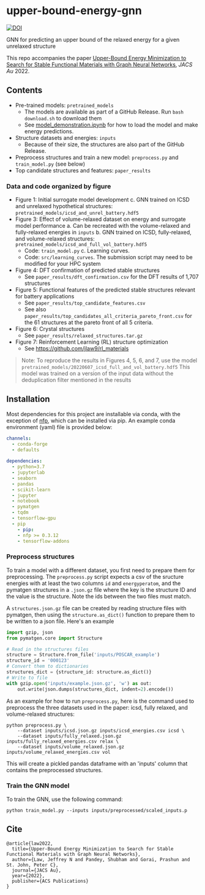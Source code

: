 # upper-bound-energy-gnn

[![DOI](https://zenodo.org/badge/DOI/10.5281/zenodo.7089031.svg)](https://doi.org/10.5281/zenodo.7089031)

GNN for predicting an upper bound of the relaxed energy for a given unrelaxed structure

This repo accompanies the paper [Upper-Bound Energy Minimization to Search for Stable Functional Materials with Graph Neural Networks](https://doi.org/10.1021/jacsau.2c00540), _JACS Au_ 2022.

## Contents
- Pre-trained models: `pretrained_models`
  - The models are available as part of a GitHub Release. Run `bash download.sh` to download them
  - See [model_demonstration.ipynb](https://github.com/jlaw9/upper-bound-energy-gnn/blob/main/model_demonstration.ipynb) for how to load the model and make energy predictions.
- Structure datasets and energies: `inputs`
  - Because of their size, the structures are also part of the GitHub Release.
- Preprocess structures and train a new model: `preprocess.py` and `train_model.py` (see below)
- Top candidate structures and features: `paper_results`

### Data and code organized by figure
- Figure 1: Initial surrogate model development
  c. GNN trained on ICSD and unrelaxed hypothetical structures: `pretrained_models/icsd_and_unrel_battery.hdf5`
- Figure 3: Effect of volume-relaxed dataset on energy and surrogate model performance
  a. Can be recreated with the volume-relaxed and fully-relaxed energies in `inputs`
  b. GNN trained on ICSD, fully-relaxed, and volume-relaxed structures: `pretrained_models/icsd_and_full_vol_battery.hdf5`
    - Code: `train_model.py`
  c. Learning curves.
    - Code: `src/learning_curves`. The submission script may need to be modified for your HPC system
- Figure 4: DFT confirmation of predicted stable structures
  - See `paper_results/dft_confirmation.csv` for the DFT results of 1,707 structures
- Figure 5: Functional features of the predicted stable structures relevant for battery applications
  - See `paper_results/top_candidate_features.csv`
  - See also `paper_results/top_candidates_all_criteria_pareto_front.csv` for the 61 structures at the pareto front of all 5 criteria.
- Figure 6: Crystal structures
  - See `paper_results/relaxed_structures.tar.gz`
- Figure 7: Reinforcement Learning (RL) structure optimization
  - See https://github.com/jlaw9/rl_materials

> Note: To reproduce the results in Figures 4, 5, 6, and 7, use the model `pretrained_models/20220607_icsd_full_and_vol_battery.hdf5`
> This model was trained on a version of the input data without the deduplication filter mentioned in the results

## Installation

Most dependencies for this project are installable via conda, with the exception of [nfp](https://github.com/NREL/nfp),
which can be installed via pip. An example conda environment (yaml) file is provided below:

```yaml
channels:
  - conda-forge
  - defaults
  
dependencies:
  - python=3.7
  - jupyterlab
  - seaborn
  - pandas
  - scikit-learn
  - jupyter
  - notebook
  - pymatgen
  - tqdm
  - tensorflow-gpu
  - pip
    - pip:
    - nfp >= 0.3.12
    - tensorflow-addons
```

### Preprocess structures
To train a model with a different dataset, you first need to prepare them for preprocessing. The `preprocess.py` script expects a csv of the sructure energies with at least the two columns `id` and `energyperatom`, and the pymatgen structures in a `.json.gz` file where the key is the structure ID and the value is the structure. Note the ids between the two files must match.

A `structures.json.gz` file can be created by reading structure files with pymatgen, then using the `structure.as_dict()` function to prepare them to be written to a json file. Here's an example

```python
import gzip, json
from pymatgen.core import Structure

# Read in the structures files
structure = Structure.from_file('inputs/POSCAR_example')
structure_id = '000123'
# Convert them to dictionaries
structures_dict = {structure_id: structure.as_dict()}
# Write to file
with gzip.open('inputs/example.json.gz', 'w') as out:
    out.write(json.dumps(structures_dict, indent=2).encode())
```

As an example for how to run `preprocess.py`, here is the command used to preprocess the three datasets used in the paper: icsd, fully relaxed, and volume-relaxed structures:

```
python preprocess.py \
    --dataset inputs/icsd.json.gz inputs/icsd_energies.csv icsd \
    --dataset inputs/fully_relaxed.json.gz inputs/fully_relaxed_energies.csv relax \
    --dataset inputs/volume_relaxed.json.gz inputs/volume_relaxed_energies.csv vol
```

This will create a pickled pandas dataframe with an 'inputs' column that contains the preprocessed structures.


### Train the GNN model
To train the GNN, use the following command:

```
python train_model.py --inputs inputs/preprocessed/scaled_inputs.p
```

## Cite

```
@article{law2022,
  title={Upper-Bound Energy Minimization to Search for Stable Functional Materials with Graph Neural Networks},
  author={Law, Jeffrey N and Pandey, Shubham and Gorai, Prashun and St. John, Peter C},
  journal={JACS Au},
  year={2022},
  publisher={ACS Publications}
}
```

